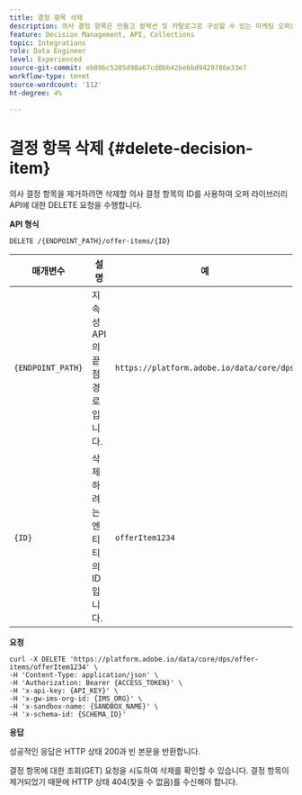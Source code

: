 ```yaml
---
title: 결정 항목 삭제
description: 의사 결정 항목은 만들고 컬렉션 및 카탈로그로 구성할 수 있는 마케팅 오퍼입니다.
feature: Decision Management, API, Collections
topic: Integrations
role: Data Engineer
level: Experienced
source-git-commit: eb89bc5205d98a67cd0bb42bebbd9429786e33e7
workflow-type: tm+mt
source-wordcount: '112'
ht-degree: 4%

---
```



# 결정 항목 삭제 {#delete-decision-item}

의사 결정 항목을 제거하려면 삭제할 의사 결정 항목의 ID를 사용하여 오퍼 라이브러리 API에 대한 DELETE 요청을 수행합니다.

**API 형식**

```http
DELETE /{ENDPOINT_PATH}/offer-items/{ID}
```

| 매개변수 | 설명 | 예 |
| --------- | ----------- | ------- |
| `{ENDPOINT_PATH}` | 지속성 API의 끝점 경로입니다. | `https://platform.adobe.io/data/core/dps` |
| `{ID}` | 삭제하려는 엔티티의 ID입니다. | `offerItem1234` |

**요청**

```shell
curl -X DELETE 'https://platform.adobe.io/data/core/dps/offer-items/offerItem1234' \
-H 'Content-Type: application/json' \
-H 'Authorization: Bearer {ACCESS_TOKEN}' \
-H 'x-api-key: {API_KEY}' \
-H 'x-gw-ims-org-id: {IMS_ORG}' \
-H 'x-sandbox-name: {SANDBOX_NAME}' \
-H 'x-schema-id: {SCHEMA_ID}'
```

**응답**

성공적인 응답은 HTTP 상태 200과 빈 본문을 반환합니다.

결정 항목에 대한 조회(GET) 요청을 시도하여 삭제를 확인할 수 있습니다. 결정 항목이 제거되었기 때문에 HTTP 상태 404(찾을 수 없음)를 수신해야 합니다.
